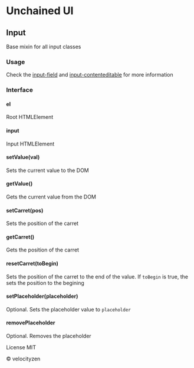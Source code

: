 # Unchained UI

## Input

Base mixin for all input classes

### Usage

Check the [input-field](https://github.com/unchainedui/input-field) and [input-contenteditable](https://github.com/unchainedui/input-contenteditable) for more information

### Interface

#### el

Root HTMLElement

#### input

Input HTMLElement

#### setValue(val)

Sets the current value to the DOM

#### getValue()

Gets the current value from the DOM

#### setCarret(pos)

Sets the position of the carret

#### getCarret()

Gets the position of the carret

#### resetCarret(toBegin)

Sets the position of the carret to the end of the value. If `toBegin` is true, the sets the position to the begining

#### setPlaceholder(placeholder)

Optional. Sets the placeholder value to `placeholder`

#### removePlaceholder

Optional. Removes the placeholder

License MIT

© velocityzen

